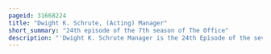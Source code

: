 ```yaml
---
pageid: 31668224
title: "Dwight K. Schrute, (Acting) Manager"
short_summary: "24th episode of the 7th season of The Office"
description: "'Dwight K. Schrute Manager is the 24th Episode of the seventh Season of the american Comedy Series the Office and the 150th Episode of the Show. The Episode was written by Justin Spitzer and directed by Troy Miller. It first aired on Nbc in the united States on may 12 2011. The Episode also features guest Appearances from Kathy Bates, Cody Horn and Michael Schur."
---
```


